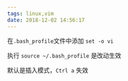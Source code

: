 ```yaml
---
tags: linux,vim
date: 2018-12-02 14:56:17
---
```


在`.bash_profile`文件中添加 `set -o vi`

执行 `source ~/.bash_profile` 是改动生效

默认是插入模式，`Ctrl a` 失效
